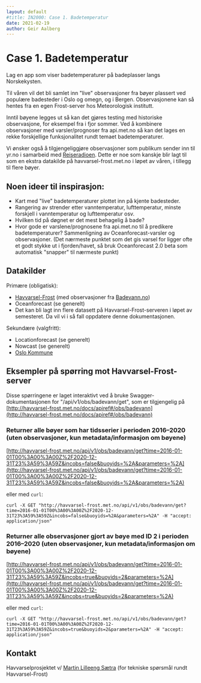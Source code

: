 ```yaml
---
layout: default
#title: IN2000: Case 1. Badetemperatur
date: 2021-02-19
author: Geir Aalberg
---
```


# Case 1. Badetemperatur

Lag en app som viser badetemperaturer på badeplasser langs Norskekysten.

Til våren vil det bli samlet inn "live" observasjoner fra bøyer plassert ved populære
badesteder i Oslo og omegn, og i Bergen. Observasjonene kan så hentes
fra en egen Frost-server hos Meteorologisk institutt.

Inntil bøyene legges ut så kan det gjøres testing med historiske observasjone,
for eksempel fra i fjor sommer. Ved å kombinere observasjoner med
varsler/prognoser fra api.met.no så kan det lages en rekke forskjellige
funksjonalitet rundt temaet badetemperaturer.

Vi ønsker også å tilgjengeliggjøre observasjoner som publikum sender
inn til yr.no i samarbeid med
[Reiseradioen](https://www.yr.no/nb/badetemperaturer​). Dette er noe som kanskje
blir lagt til som en ekstra datakilde på havvarsel-frost.met.no i løpet av
våren, i tillegg til flere bøyer.

## Noen ideer til inspirasjon:

 - Kart med "live" badetemperaturer plottet inn på kjente badesteder.
 - Rangering av strender etter vanntemperatur, lufttemperatur, minste forskjell i vanntemperatur og lufttemperatur osv.
 - Hvilken tid på døgnet er det mest behagelig å bade?
 - Hvor gode er varslene/prognosene fra api.met.no til å predikere
   badetemperaturer? Sammenligning av Oceanforecast-varsler og observasjoner. (Det nærmeste
   punktet som det gis varsel for ligger ofte et godt stykke ut i
   fjorden/havet, så bruk Oceanforecast 2.0 beta som automatisk "snapper" til nærmeste punkt)

## Datakilder

Primære (obligatisk):

- [Havvarsel-Frost](http://havvarsel-frost.met.no) (med observasjoner fra [Badevann.no](https://badevann.no/))
- Oceanforecast (se generelt)
- Det kan bli lagt inn flere datasett på Havvarsel-Frost-serveren i løpet av semesteret. Da vil vi i så fall oppdatere denne dokumentasjonen.

Sekundære (valgfritt):

- Locationforecast (se generelt)
- Nowcast (se generelt)
- [Oslo Kommune](https://www.oslo.kommune.no/natur-kultur-og-fritid/tur-og-friluftsliv/badeplasser-og-temperaturer/)

## Eksempler på spørring mot Havvarsel-Frost-server

Disse spørringene er laget interaktivt ved å bruke Swagger-dokumentasjonen for "/api/v1/obs/badevann/get", som er tilgjengelig på [http://havvarsel-frost.met.no/docs/apiref#/obs/badevann](http://havvarsel-frost.met.no/docs/apiref#/obs/badevann)

### Returner alle bøyer som har tidsserier i perioden 2016–2020 (uten observasjoner, kun metadata/informasjon om bøyene)

[http://havvarsel-frost.met.no/api/v1/obs/badevann/get?time=2016-01-01T00%3A00%3A00Z%2F2020-12-31T23%3A59%3A59Z&incobs=false&buoyids=%2A&parameters=%2A](http://havvarsel-frost.met.no/api/v1/obs/badevann/get?time=2016-01-01T00%3A00%3A00Z%2F2020-12-31T23%3A59%3A59Z&incobs=false&buoyids=%2A&parameters=%2A)

eller med `curl`:

`curl -X GET "http://havvarsel-frost.met.no/api/v1/obs/badevann/get?time=2016-01-01T00%3A00%3A00Z%2F2020-12-31T23%3A59%3A59Z&incobs=false&buoyids=%2A&parameters=%2A" -H "accept: application/json"`

### Returner alle observasjoner gjort av bøye med ID 2 i perioden 2016–2020 (uten observasjoner, kun metadata/informasjon om bøyene)

[http://havvarsel-frost.met.no/api/v1/obs/badevann/get?time=2016-01-01T00%3A00%3A00Z%2F2020-12-31T23%3A59%3A59Z&incobs=true&buoyids=2&parameters=%2A](http://havvarsel-frost.met.no/api/v1/obs/badevann/get?time=2016-01-01T00%3A00%3A00Z%2F2020-12-31T23%3A59%3A59Z&incobs=true&buoyids=2&parameters=%2A)

eller med `curl`:

`curl -X GET "http://havvarsel-frost.met.no/api/v1/obs/badevann/get?time=2016-01-01T00%3A00%3A00Z%2F2020-12-31T23%3A59%3A59Z&incobs=true&buoyids=2&parameters=%2A" -H "accept: application/json"`

## Kontakt

Havvarselprosjektet v/ [Martin Lilleeng Sætra](mailto:martinls@met.no) (for tekniske spørsmål rundt Havvarsel-Frost)


